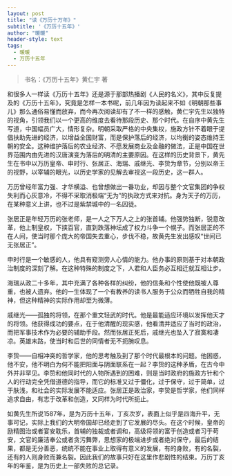 ```yaml
---
layout: post
title: "读《万历十万年》"
subtitle: '《万历十五年》'
author: "暖暖"
header-style: text
tags:
  - 暖暖
  - 万历十五年
---
```


> 书名：《万历十五年》黄仁宇 著

和很多人一样读《万历十五年》还是源于那部热播剧《人民的名义》，其中反复提及的《万历十五年》，究竟是怎样一本书呢，前几年因为读起来不如《明朝那些事儿》那么通俗易懂而放弃，而今再次阅读却有了不一样的感触，黄仁宇先生以独特的视角，引领我们以一个更高的维度去看待那段历史、那个时代。在自序中黄先生写道，中国幅员广大，情形复杂。明朝采取严格的中央集权，施政方针不着眼于提倡扶助先进的经济，以增益全国财富，而是保护落后的经济，以均衡的姿态维持王朝的安全。这种维护落后的农业经济、不愿发展商业及金融的做法，正是中国在世界范围内由先进的汉唐演变为落后的明清的主要原因。在这样的历史背景下，黄先生在书中以万历皇帝、申时行、张居正、海瑞、戚继光、李贽为章节，分别以帝王的视野，以宰辅的眼光，以历史学家的见解去审视这一段历史，这一群人。

万历曾经年富力强、才华横溢、也曾想做出一番功业，却因与整个文官集团的争权失利而心灰意冷，不得不采取消极端“无为”的执政方式来对抗。身为天子的万历，在某种意义上讲，也不过是紫禁城中的一名囚徒。

张居正是年轻万历的张老师，是一人之下万人之上的张首辅。他强势独断，锐意改革，他上制皇权，下挟百官，直到跌落神坛成了权力斗争一个幌子。而张居正的不在人间，使当时那个庞大的帝国失去重心，步伐不稳，故黄先生发出感叹“世间已无张居正”。

申时行是一个敏感的人，他具有窥测旁人心情的能力。他办事的原则基于对本朝政治制度的深刻了解。在这种特殊的制度之下，人君和人臣务必互相迁就互相让步。

海瑞从政二十多年，其中充满了各种各样的纠纷，他的信条和个性使他既被人尊重，也被人遗弃。他的一生体现了一个有教养的读书人服务于公众而牺牲自我的精神，但这种精神的实际作用却至为微薄。

戚继光——孤独的将领，在那个重文轻武的时代。他是最能适应环境以发挥他天才的将领。他获得成功的要点，在于他清醒的现实感，他看清并适应了当时的政治，而把军事技术作为必要的辅助手段。然而张居正死后，戚继光也坠入了寂寞和凄凉。英雄末路，使当时和后世的同情者无不扼腕叹息。

李贽——自相冲突的哲学家，他的思考触及到了那个时代最根本的问题。他困惑，他不安，他不明白为何不能把阳面与阴面联系在一起？李贽的这种矛盾，在古今中外并非罕见。李贽和他同时代的人物所遇到的困难，则是当时政府的施政方针和个人的行动完全凭借道德的指导，而它的标准又过于僵化，过于保守，过于简单，过于肤浅，和社会的实际发展不能适应。张居正是政治家，李贽是哲学家，他们同样追求自由，有志于改革和创造，又同样为时代所扼止。

如黄先生所说1587年，是为万历十五年，丁亥次岁，表面上似乎是四海升平，无事可记，实际上我们的大明帝国却已经走到了它发展的尽头。在这个时候，皇帝的励精图治或者宴安耽乐，首辅的独裁或者调和，高级将领的富于创造或者习于苟安，文官的廉洁奉公或者贪污舞弊，思想家的极端进步或者绝对保守，最后的结果，都是无分善恶，统统不能在事业上取得有意义的发展，有的身败，有的名裂，还有的人则身败而兼名裂。因此我们的故事只好在这里作悲剧性的结束。万历丁亥年的年鉴，是为历史上一部失败的总记录。
